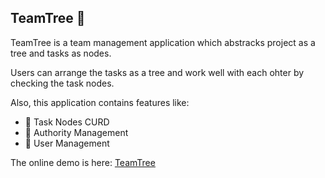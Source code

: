 ## TeamTree :evergreen_tree:
TeamTree is a team management application which abstracks project as a tree and tasks as nodes.

Users can arrange the tasks as a tree and work well with each ohter by checking the task nodes.

Also, this application contains features like:
- :pencil: Task Nodes CURD
- :office: Authority Management
- :man: User Management

The online demo is here: [TeamTree](http://tree.ddddeep.cn)
